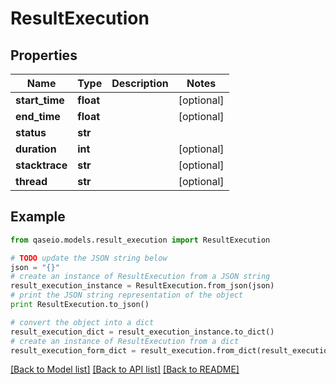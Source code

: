 # ResultExecution


## Properties

Name | Type | Description | Notes
------------ | ------------- | ------------- | -------------
**start_time** | **float** |  | [optional] 
**end_time** | **float** |  | [optional] 
**status** | **str** |  | 
**duration** | **int** |  | [optional] 
**stacktrace** | **str** |  | [optional] 
**thread** | **str** |  | [optional] 

## Example

```python
from qaseio.models.result_execution import ResultExecution

# TODO update the JSON string below
json = "{}"
# create an instance of ResultExecution from a JSON string
result_execution_instance = ResultExecution.from_json(json)
# print the JSON string representation of the object
print ResultExecution.to_json()

# convert the object into a dict
result_execution_dict = result_execution_instance.to_dict()
# create an instance of ResultExecution from a dict
result_execution_form_dict = result_execution.from_dict(result_execution_dict)
```
[[Back to Model list]](../README.md#documentation-for-models) [[Back to API list]](../README.md#documentation-for-api-endpoints) [[Back to README]](../README.md)


